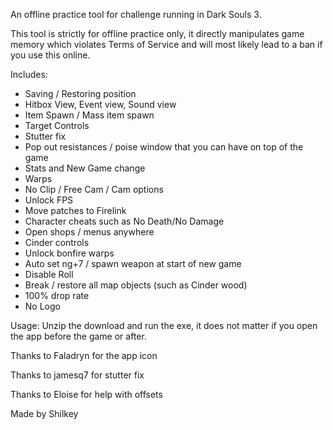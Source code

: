 An offline practice tool for challenge running in Dark Souls 3.

This tool is strictly for offline practice only, it directly manipulates game memory which violates Terms of Service and will most likely lead to a ban if you use this online.

Includes:
* Saving / Restoring position
* Hitbox View, Event view, Sound view
* Item Spawn / Mass item spawn
* Target Controls
* Stutter fix 
* Pop out resistances / poise window that you can have on top of the game
* Stats and New Game change
* Warps
* No Clip / Free Cam / Cam options
* Unlock FPS
* Move patches to Firelink
* Character cheats such as No Death/No Damage
* Open shops / menus anywhere
* Cinder controls
* Unlock bonfire warps
* Auto set ng+7 / spawn weapon at start of new game
* Disable Roll
* Break / restore all map objects (such as Cinder wood)
* 100% drop rate 
* No Logo 

Usage:
Unzip the download and run the exe, it does not matter if you open the app before the game or after.

Thanks to Faladryn for the app icon

Thanks to jamesq7 for stutter fix

Thanks to Eloise for help with offsets

Made by Shilkey


